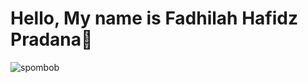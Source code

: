 <h1>Hello, My name is Fadhilah Hafidz Pradana👋</h1>

![spombob](https://github.com/fadhilahhfdz/TodoList-ReactJS/assets/125537223/13be6c19-ca58-4092-b808-638b2bcae849)
